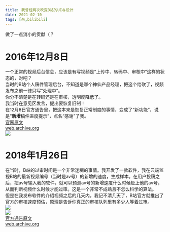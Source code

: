 ```yaml
---
title: 我曾经两次改变B站的UI与设计
date: 2021-02-10
tags: [杂,bilibili]
---
```


做了一点消小的贡献（？   

# 2016年12月8日
一个正常的视频后台信息，应该是有写视频是“上传中、转码中、审核中”这样的状态的，对吧？  
当时的B站个人稿件管理后台，不知道是哪个神仙产品经理，把这个给砍了，视频发布之前一律只写“处理中”。    
你分不清楚是在转码还是在审核，透明度降低了。   
我当时在意见区发言，提出要恢复旧制！    
在12月8日官方通告里，把这本来是恢复正常制度的事情，变成了“新功能”，说是“**新增**稿件进度提示”，点名“感谢”了我。   
[官网原文](https://www.bilibili.com/blackboard/member-notice1.4.2.html)    
[web.archive.org](https://web.archive.org/web/20171106151335/https://www.bilibili.com/blackboard/member-notice1.4.2.html)   
![](https://z3.ax1x.com/2021/02/10/y0Y9Yt.png)   

# 2018年1月26日
在当时，B站的过审时间是一个非常迷糊的事情。我开发了一款软件，我在云端监视B站的最新视频编号（当时是av号）的新增的速度，生成样本。在用户投稿之后，把av号输入我的软件，就可以预测av号的新增速度什么时候赶上他的av号，从而判断视频什么时候才能过审。这是一个非常不成熟且不怎么科学的算法。  
但是在我发布软件的介绍视频之后的几天内，我记不清几天了，B站官方就推出了官方的审核速度预估，原理是告诉你真正的审核队列里有多少人等着过审。    
![](https://z3.ax1x.com/2021/02/10/y0tl4I.png)  
![](https://s1.ax1x.com/2018/01/29/pz8I5d.jpg)   
[官方通告原文](https://www.bilibili.com/read/cv176214/)       
[web.archive.org](https://web.archive.org/web/20210210131922/https://www.bilibili.com/read/cv176214)   
